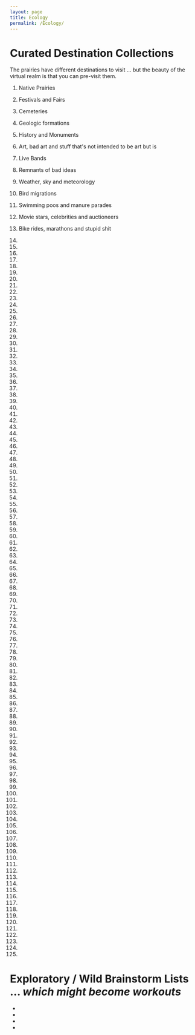 ```yaml
---
layout: page
title: Ecology
permalink: /Ecology/
---
```




# Curated Destination Collections

The prairies have different destinations to visit ... but the beauty of the virtual realm is that you can pre-visit them.

1) Native Prairies

2) Festivals and Fairs

3) Cemeteries

4) Geologic formations

5) History and Monuments

6) Art, bad art and stuff that's not intended to be art but is

7) Live Bands

8) Remnants of bad ideas

9) Weather, sky and meteorology

10) Bird migrations

11) Swimming poos and manure parades

12) Movie stars, celebrities and auctioneers

13) Bike rides, marathons and stupid shit

14) 

15) 

16) 

17)

18)

19)

20)

21)

22) 

23)

24) 

25)

26)

27)

28)

29)

30)

31)

32) 

33)

34) 

35)

36)

37)

38)

39)

40)

41)

42) 

43)

44) 

45)

46)

47)

48)

49)

50)

51)

52) 

53)

54) 

55)

56)

57)

58)

59)

60)

61)

62) 

63)

64) 

65)

66)

67)

68)

69)

70)

71)

72) 

73)

74) 

75)

76)

77)

78)

79)

80)

81)

82) 

83)

84) 

85)

86)

87)

88)

89)

90)

91)

92) 

93)

94) 

95)

96)

97)

98)

99)

100)

101)

102) 

103)

104) 

105)

106)

107)

108)

109)

110)

111)

112) 

113)

114) 

115)

116)

117)

118)

119)

120)

121)

122)

123)

124)

125)

# Exploratory / Wild Brainstorm Lists ... *which might become workouts*


* 

* 

* 

* 
